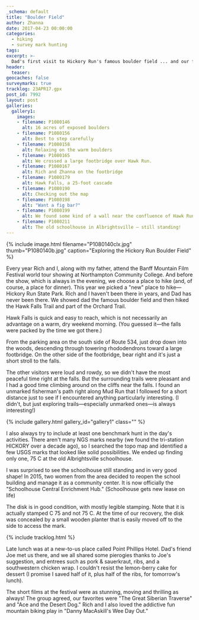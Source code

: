 ```yaml
---
_schema: default
title: "Boulder Field"
author: Zhanna
date: 2017-04-23 00:00:00
categories:
  - hiking
  - survey mark hunting
tags:
excerpt: >-
  Dad's first visit to Hickory Run's famous boulder field ... and our first visit in years!
header:
  teaser:
geocaches: false
surveymarks: true
tracklog: 23APR17.gpx
post_id: 7992
layout: post                      
galleries:
  gallery1:
    images:
    - filename: P1080146
      alt: 16 acres of exposed boulders
    - filename: P1080156
      alt: Best to step carefully
    - filename: P1080158
      alt: Relaxing on the warm boulders 
    - filename: P1080165
      alt: We crossed a large footbridge over Hawk Run.
    - filename: P1080167
      alt: Rich and Zhanna on the footbridge
    - filename: P1080179
      alt: Hawk Falls, a 25-foot cascade 
    - filename: P1080190
      alt: Checking out the map
    - filename: P1080198
      alt: "Want a fig bar?"
    - filename: P1080199
      alt: We found some kind of a wall near the confluence of Hawk Run and Mud Run. 
    - filename: P1080211
      alt: The old schoolhouse in Albrightsville – still standing!               
---
```


{% include image.html filename="P1080140clx.jpg" thumb="P1080140b.jpg" caption="Exploring the Hickory Run Boulder Field" %}

Every year Rich and I, along with my father, attend the Banff Mountain Film Festival world tour showing at Northampton Community College. And before the show, which is always in the evening, we choose a place to hike (and, of course, a place for dinner). This year we picked a "new" place to hike—Hickory Run State Park. Rich and I haven't been there in years, and Dad has never been there. We showed dad the famous boulder field and then hiked the Hawk Falls Trail and part of the Orchard Trail.

Hawk Falls is quick and easy to reach, which is not necessarily an advantage on a warm, dry weekend morning. (You guessed it—the falls were packed by the time we got there.) 

From the parking area on the south side of Route 534, just drop down into the woods, descending through towering rhododendrons toward a large footbridge. On the other side of the footbridge, bear right and it's just a short stroll to the falls. 

The other visitors were loud and rowdy, so we didn't have the most peaceful time right at the falls. But the surrounding trails were pleasant and I had a good time climbing around on the cliffs near the falls. I found an unmarked fisherman's path right along Mud Run that I followed for a short distance just to see if I encountered anything particularly interesting. (I didn't, but just exploring trails—especially unmarked ones—is always interesting!) 

{% include gallery.html gallery_id="gallery1" class="" %}

I also always try to include at least one benchmark hunt in the day's activities. There aren't many NGS marks nearby (we found the tri-station HICKORY over a decade ago), so I searched the topo map and identified a few USGS marks that looked like solid possibilities. We ended up finding only one, 75 C at the old Albrightsville schoolhouse.

I was surprised to see the schoolhouse still standing and in very good shape! In 2015, two women from the area decided to reopen the school building and manage it as a community center. It is now officially the "Schoolhouse Central Enrichment Hub." (Schoolhouse gets new lease on life)

The disk is in good condition, with mostly legible stamping. Note that it is actually stamped C 75 and not 75 C. At the time of our recovery, the disk was concealed by a small wooden planter that is easily moved off to the side to access the mark.

{% include tracklog.html %}

Late lunch was at a new-to-us place called Point Phillips Hotel. Dad's friend Joe met us there, and we all shared some pierogies thanks to Joe's suggestion, and entrees such as pork & sauerkraut, ribs, and a southwestern chicken wrap. I couldn't resist the lemon-berry cake for dessert (I promise I saved half of it, plus half of the ribs, for tomorrow's lunch).  

The short films at the festival were as stunning, moving and thrilling as always! The group agreed, our favorites were "The Great Siberian Traverse" and "Ace and the Desert Dog." Rich and I also loved the addictive fun mountain biking play in "Danny MacAskill's Wee Day Out."